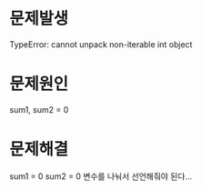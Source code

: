 # 문제발생
TypeError: cannot unpack non-iterable int object
  
# 문제원인
sum1, sum2 = 0

# 문제해결
sum1 = 0
sum2 = 0
변수를 나눠서 선언해줘야 된다...

